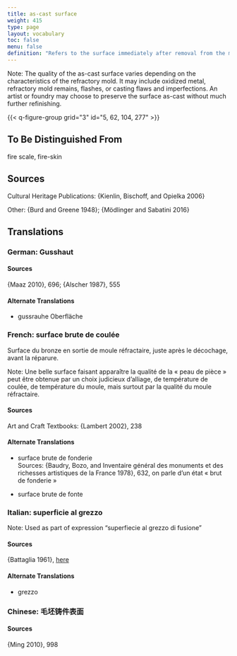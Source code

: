 ```yaml
---
title: as-cast surface
weight: 415
type: page
layout: vocabulary
toc: false
menu: false
definition: "Refers to the surface immediately after removal from the mold, before fettling and chasing."
---
```


<div class="backmatter">

Note: The quality of the as-cast surface varies depending on the characteristics of the refractory mold. It may include oxidized metal, refractory mold remains, flashes, or casting flaws and imperfections. An artist or foundry may choose to preserve the surface as-cast without much further refinishing.

</div>

{{< q-figure-group grid="3" id="5, 62, 104, 277" >}}

## To Be Distinguished From

fire scale, fire-skin

## Sources

Cultural Heritage Publications: {Kienlin, Bischoff, and Opielka 2006}

Other: {Burd and Greene 1948}; {Mödlinger and Sabatini 2016}

## Translations

<div class="accordion">

### German: **Gusshaut**

#### Sources

{Maaz 2010}, 696; {Alscher 1987}, 555

#### Alternate Translations

- gussrauhe Oberfläche

### French: **surface brute de coulée**

Surface du bronze en sortie de moule réfractaire, juste après le décochage, avant la réparure.

<div class="backmatter">

Note: Une belle surface faisant apparaître la qualité de la « peau de pièce » peut être obtenue par un choix judicieux d’alliage, de température de coulée, de température du moule, mais surtout par la qualité du moule réfractaire.

</div>

#### Sources

Art and Craft Textbooks: {Lambert 2002}, 238

#### Alternate Translations

- surface brute de fonderie<br />
  Sources: {Baudry, Bozo, and Inventaire général des monuments et des richesses artistiques de la France 1978}, 632, on parle d’un état « brut de fonderie »

- surface brute de fonte

### Italian: **superficie al grezzo**

<div class="backmatter">

Note: Used as part of expression “superfiecie al grezzo di fusione”

</div>

#### Sources

{Battaglia 1961}, [here](http://www.gdli.it/pdf_viewer/Scripts/pdf.js/web/viewer.asp?file=/PDF/GDLI07/GDLI_07_ocr_46.pdf&parola=grezzoni)

#### Alternate Translations

- grezzo

### Chinese: **毛坯铸件表面**

#### Sources

{Ming 2010}, 998

</div>
